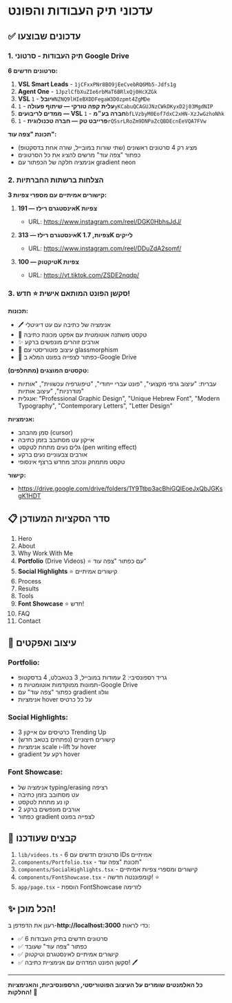 # עדכוני תיק העבודות והפונט

## ✅ עדכונים שבוצעו

### 1. תיק העבודות - סרטוני Google Drive

**6 סרטונים חדשים:**
1. **VSL Smart Leads** - `1jCFxxPNr8BO9jEeCvebRQ6Mb5-Jdfs1g`
2. **Agent One** - `1JpzlCfbXuZIe6rbMaT6BRlxQj0HcXZGk`
3. **VSL יובל** - `1WNZNQ9lHIeBXDDFegaW3D0zpmt4ZgMDe`
4. **עלית קפה טורקי — שיתוף פעולה** - `1yKCabuQCAGUJNzCWkDKyxD2j03MgdNIP`
5. **ממדים לריבועים — VSL חברה בע״מ** - `1bfLVzbyM0Eof7dxC2xHN-XzJwGzhoNhk`
6. **פרייבט טק — חברה טכנולוגית** - `1rQSsrLRoZm9DNPaZcQBDEcnEeVQA7FVw`

**תכונת "צפה עוד":**
- מציג רק 4 סרטונים ראשונים (שתי שורות במובייל, שורה אחת בדסקטופ)
- כפתור "צפה עוד" מרשים להציג את כל הסרטונים
- אנימציה חלקה של הכפתור עם gradient neon

### 2. הצלחות ברשתות החברתיות

**3 קישורים אמיתיים עם מספרי צפיות:**

1. **אינסטגרם רילז — 191K צפיות**
   - URL: https://www.instagram.com/reel/DGK0HbhsJdJ/

2. **אינסטגרם רילז — 313K צפיות, 1.7K לייקים**
   - URL: https://www.instagram.com/reel/DDuZdA2somf/

3. **טיקטוק — 100K צפיות**
   - URL: https://vt.tiktok.com/ZSDE2nqdp/

### 3. סקשן הפונט המותאם אישית ⭐ חדש!

**תכונות:**
- 🖊️ אנימציה של כתיבה עם עט דיגיטלי
- 💫 טקסט משתנה אוטומטית עם אפקט מכונת כתיבה
- ✨ אורבים זוהרים מונפשים ברקע
- 🎨 עיצוב פוטוריסטי עם glassmorphism
- 🔗 כפתור לצפייה בפונט המלא ב-Google Drive

**טקסטים המוצגים (מתחלפים):**
- עברית: "עיצוב גרפי מקצועי", "פונט עברי ייחודי", "טיפוגרפיה עכשווית", "אותיות מודרניות", "עיצוב אותיות"
- אנגלית: "Professional Graphic Design", "Unique Hebrew Font", "Modern Typography", "Contemporary Letters", "Letter Design"

**אנימציות:**
- סמן מהבהב (cursor)
- אייקון עט מסתובב בזמן כתיבה
- גלים נעים מתחת לטקסט (pen writing effect)
- אורבים צבעוניים נעים ברקע
- טקסט מתמחק ונכתב מחדש ברצף אינסופי

**קישור:**
- https://drive.google.com/drive/folders/1Y9Ttbp3acBhiGQlEoeJxQbJGKsgK1HDT

## 📋 סדר הסקציות המעודכן

1. Hero
2. About
3. Why Work With Me
4. **Portfolio** (Drive Videos) ⭐ עם כפתור "צפה עוד"
5. **Social Highlights** ⭐ קישורים אמיתיים
6. Process
7. Results
8. Tools
9. **Font Showcase** ⭐ חדש!
10. FAQ
11. Contact

## 🎨 עיצוב ואפקטים

### Portfolio:
- גריד רספונסיבי: 2 עמודות במובייל, 3 בטאבלט, 4 בדסקטופ
- תמונות ממוקדמות אוטומטיות מ-Google Drive
- כפתור "צפה עוד" עם gradient וגלוו
- אנימציות hover על כל כרטיס

### Social Highlights:
- 3 כרטיסים עם אייקון Trending Up
- קישורים חיצוניים (נפתחים בטאב חדש)
- אנימציות scale ו-lift על hover
- gradient רקע על hover

### Font Showcase:
- אנימציה של typing/erasing רציפה
- עט מסתובב בזמן כתיבה
- קו נע מתחת לטקסט
- 2 אורבים מונפשים ברקע
- כפתור gradient לצפייה בפונט

## 🔧 קבצים שעודכנו

1. `lib/videos.ts` - 6 סרטונים חדשים עם IDs אמיתיים
2. `components/Portfolio.tsx` - תכונת "צפה עוד"
3. `components/SocialHighlights.tsx` - קישורים ומספרי צפיות אמיתיים
4. `components/FontShowcase.tsx` - קומפוננטה חדשה! ⭐
5. `app/page.tsx` - הוספת FontShowcase לזרימה

## ✨ הכל מוכן!

רענן את הדפדפן ב-**http://localhost:3000** כדי לראות:
- ✅ 6 סרטונים חדשים בתיק העבודות
- ✅ כפתור "צפה עוד" שעובד
- ✅ קישורים אמיתיים לאינסטגרם וטיקטוק
- ✅ סקשן הפונט המדהים עם אנימציית כתיבה! 🖊️

---

**כל האלמנטים שומרים על העיצוב הפוטוריסטי, הרספונסיביות, והאנימציות החלקות!** 🎉

